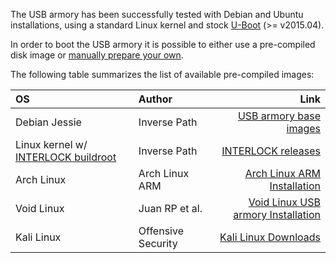 The USB armory has been successfully tested with Debian and Ubuntu installations, using a standard Linux kernel and stock [U-Boot](http://www.denx.de/wiki/U-Boot) (>= v2015.04).

In order to boot the USB armory it is possible to either use a pre-compiled disk image or [manually prepare your own](https://github.com/inversepath/usbarmory/wiki/Preparing-a-bootable-microSD-image).

The following table summarizes the list of available pre-compiled images:

| OS            | Author             | Link |
|:--------------|:-------------------|-----:|
| Debian Jessie | Inverse Path       | [USB armory base images](http://dev.inversepath.com/download/usbarmory) |
| Linux kernel w/ [INTERLOCK buildroot](https://github.com/inversepath/usbarmory/tree/master/software/buildroot) | Inverse Path | [INTERLOCK releases](https://github.com/inversepath/interlock/releases) |
| Arch Linux    | Arch Linux ARM     | [Arch Linux ARM Installation](http://archlinuxarm.org/platforms/armv7/freescale/usb-armory) |
| Void Linux    | Juan RP et al.     | [Void Linux USB armory Installation](https://github.com/voidlinux/documentation/wiki/USB-Armory) |
| Kali Linux    | Offensive Security | [Kali Linux Downloads](https://www.offensive-security.com/kali-linux-vmware-arm-image-download/)